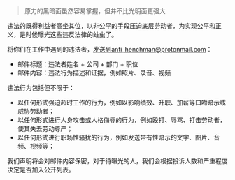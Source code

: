 > 原力的黑暗面虽然容易掌握，但并不比光明面更强大

违法的既得利益者高坐其位，以非公平的手段压迫底层劳动者，为实现公平和正义，是时候曝光这些违反法律的蛀虫了。

将你们在工作中遇到的违法者，发送到anti_henchman@protonmail.com：
* 邮件标题：违法者姓名 + 公司 + 部门 + 职位
* 邮件内容：违法行为描述和证据，例如照片、录音、视频

违法行为包括但不限于：
* 以任何形式强迫超时工作的行为，例如以影响绩效、升职、加薪等口吻暗示或威胁劳动者；
* 以任何形式进行人身攻击或人格侮辱的行为，例如殴打、辱骂、打击劳动者，使其失去劳动尊严；
* 以任何形式进行职场性骚扰的行为，例如发送带有性暗示的文字、图片、音频、视频等；

我们声明将会对邮件内容保密，对于待曝光的人，我们会根据投诉人数和严重程度决定是否加入公开列表。

